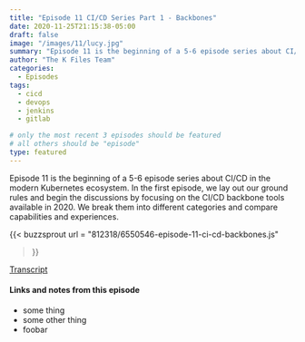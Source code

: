 ```yaml
---
title: "Episode 11 CI/CD Series Part 1 - Backbones"
date: 2020-11-25T21:15:38-05:00
draft: false
image: "/images/11/lucy.jpg"
summary: "Episode 11 is the beginning of a 5-6 episode series about CI/CD in the modern Kubernetes ecosystem."
author: "The K Files Team"
categories: 
  - Episodes
tags:
  - cicd
  - devops
  - jenkins
  - gitlab

# only the most recent 3 episodes should be featured
# all others should be "episode"
type: featured
---
```


Episode 11 is the beginning of a 5-6 episode series about CI/CD in the modern Kubernetes ecosystem. In the first episode, we lay out our ground rules and begin the discussions by focusing on the CI/CD backbone tools available in 2020. We break them into different categories and compare capabilities and experiences.

{{< buzzsprout 
url = "812318/6550546-episode-11-ci-cd-backbones.js"
>}}

[Transcript](/transcripts/episode-11-cicd_otter.ai.srt)

#### Links and notes from this episode

* some thing
* some other thing
* foobar